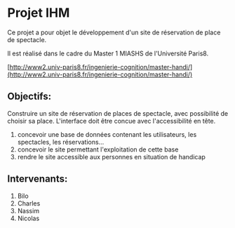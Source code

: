 # Projet IHM

Ce projet a pour objet le développement d'un site de réservation de place de spectacle.

Il est réalisé dans le cadre du Master 1 MIASHS de l'Université Paris8.

[http://www2.univ-paris8.fr/ingenierie-cognition/master-handi/](http://www2.univ-paris8.fr/ingenierie-cognition/master-handi/)

## Objectifs:

Construire un site de réservation de places de spectacle, avec possibilité de
choisir sa place. L'interface doit être concue avec l'accessibilité en tête.

1. concevoir une base de données contenant les utilisateurs, les spectacles, les réservations...
2. concevoir le site permettant l'exploitation de cette base
3. rendre le site accessible aux personnes en situation de handicap

## Intervenants:

1. Bilo
2. Charles
3. Nassim
4. Nicolas
